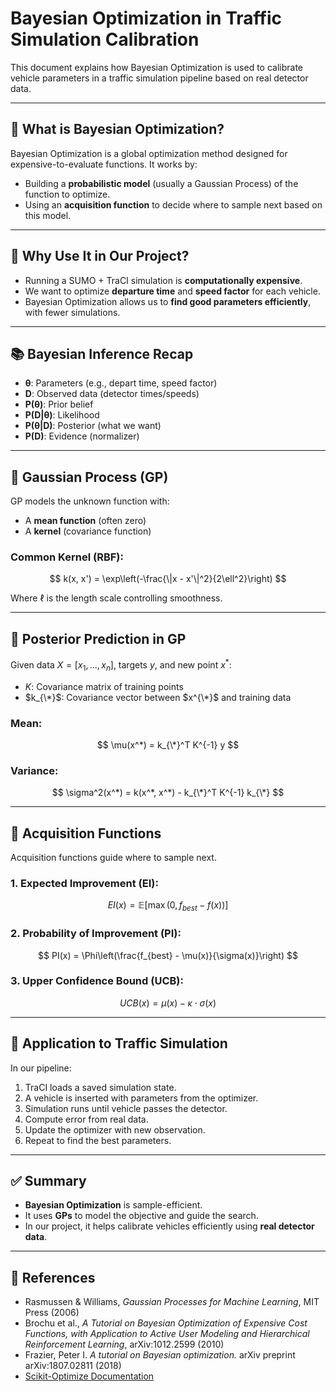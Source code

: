 # Bayesian Optimization in Traffic Simulation Calibration

This document explains how Bayesian Optimization is used to calibrate vehicle parameters in a traffic simulation pipeline based on real detector data.

---

## 📌 What is Bayesian Optimization?

Bayesian Optimization is a global optimization method designed for expensive-to-evaluate functions. It works by:

- Building a **probabilistic model** (usually a Gaussian Process) of the function to optimize.
- Using an **acquisition function** to decide where to sample next based on this model.

---

## 🎯 Why Use It in Our Project?

- Running a SUMO + TraCI simulation is **computationally expensive**.
- We want to optimize **departure time** and **speed factor** for each vehicle.
- Bayesian Optimization allows us to **find good parameters efficiently**, with fewer simulations.

---

## 📚 Bayesian Inference Recap

- **θ**: Parameters (e.g., depart time, speed factor)
- **D**: Observed data (detector times/speeds)
- **P(θ)**: Prior belief
- **P(D|θ)**: Likelihood
- **P(θ|D)**: Posterior (what we want)
- **P(D)**: Evidence (normalizer)

---

## 📐 Gaussian Process (GP)

GP models the unknown function with:

- A **mean function** (often zero)
- A **kernel** (covariance function)

### Common Kernel (RBF):
$$
k(x, x') = \exp\left(-\frac{\|x - x'\|^2}{2\ell^2}\right)
$$

Where $\ell$ is the length scale controlling smoothness.

---

## 🔢 Posterior Prediction in GP

Given data $X = [x_1, ..., x_n]$, targets $y$, and new point $x^*$:

- $K$: Covariance matrix of training points
- $k_{\*}$: Covariance vector between $x^{\*}$ and training data

### Mean:
$$
\mu(x^*) = k_{\*}^T K^{-1} y
$$

### Variance:
$$
\sigma^2(x^*) = k(x^*, x^*) - k_{\*}^T K^{-1} k_{\*}
$$

---

## 🎯 Acquisition Functions

Acquisition functions guide where to sample next.

### 1. **Expected Improvement (EI)**:
$$
EI(x) = \mathbb{E}[\max(0, f_{best} - f(x))]
$$

### 2. **Probability of Improvement (PI)**:
$$
PI(x) = \Phi\left(\frac{f_{best} - \mu(x)}{\sigma(x)}\right)
$$

### 3. **Upper Confidence Bound (UCB)**:
$$
UCB(x) = \mu(x) - \kappa \cdot \sigma(x)
$$

---

## 🚗 Application to Traffic Simulation

In our pipeline:

1. TraCI loads a saved simulation state.
2. A vehicle is inserted with parameters from the optimizer.
3. Simulation runs until vehicle passes the detector.
4. Compute error from real data.
5. Update the optimizer with new observation.
6. Repeat to find the best parameters.

---

## ✅ Summary

- **Bayesian Optimization** is sample-efficient.
- It uses **GPs** to model the objective and guide the search.
- In our project, it helps calibrate vehicles efficiently using **real detector data**.

---

## 📖 References

- Rasmussen & Williams, *Gaussian Processes for Machine Learning*, MIT Press (2006)
- Brochu et al., *A Tutorial on Bayesian Optimization of Expensive Cost Functions, with Application to Active User Modeling and Hierarchical Reinforcement Learning*, arXiv:1012.2599 (2010)
- Frazier, Peter I. *A tutorial on Bayesian optimization.* arXiv preprint arXiv:1807.02811 (2018)
- [Scikit-Optimize Documentation](https://scikit-optimize.github.io/)
